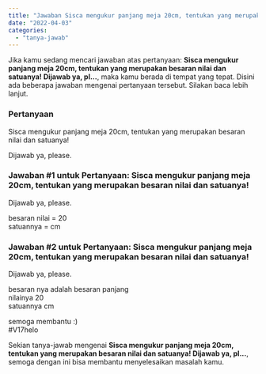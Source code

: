 ```yaml
---
title: "Jawaban Sisca mengukur panjang meja 20cm, tentukan yang merupakan besaran nilai dan satuanya! Dijawab ya, pl..."
date: "2022-04-03"
categories: 
  - "tanya-jawab"
---
```


Jika kamu sedang mencari jawaban atas pertanyaan: **Sisca mengukur panjang meja 20cm, tentukan yang merupakan besaran nilai dan satuanya! Dijawab ya, pl...**, maka kamu berada di tempat yang tepat. Disini ada beberapa jawaban mengenai pertanyaan tersebut. Silakan baca lebih lanjut.

### Pertanyaan

Sisca mengukur panjang meja 20cm, tentukan yang merupakan besaran nilai dan satuanya!  
  
Dijawab ya, please.

### Jawaban #1 untuk Pertanyaan: Sisca mengukur panjang meja 20cm, tentukan yang merupakan besaran nilai dan satuanya!  
  
Dijawab ya, please.

besaran nilai = 20  
satuannya = cm

### Jawaban #2 untuk Pertanyaan: Sisca mengukur panjang meja 20cm, tentukan yang merupakan besaran nilai dan satuanya!  
  
Dijawab ya, please.

besaran nya adalah besaran panjang  
nilainya 20  
satuannya cm  
  
semoga membantu :)  
#V17helo

Sekian tanya-jawab mengenai **Sisca mengukur panjang meja 20cm, tentukan yang merupakan besaran nilai dan satuanya! Dijawab ya, pl...**, semoga dengan ini bisa membantu menyelesaikan masalah kamu.
